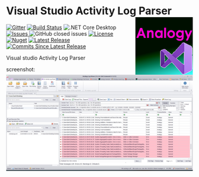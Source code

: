 # Visual Studio Activity Log Parser   <img src="./Assets/AnalogyVS.png" align="right" width="155px" height="155px">

<p align="center">

[![Gitter](https://badges.gitter.im/Analogy-LogViewer/community.svg)](https://gitter.im/Analogy-LogViewer/community?utm_source=badge&utm_medium=badge&utm_campaign=pr-badge) [![Build Status](https://dev.azure.com/Analogy-LogViewer/Analogy%20Log%20Viewer/_apis/build/status/Analogy-LogViewer.Analogy.LogViewer.VisualStudioLogParser?branchName=master)](https://dev.azure.com/Analogy-LogViewer/Analogy%20Log%20Viewer/_build/latest?definitionId=33&branchName=master) ![.NET Core Desktop](https://github.com/Analogy-LogViewer/Analogy.LogViewer.VisualStudioLogParser/workflows/.NET%20Core%20Desktop/badge.svg)
 <a href="https://github.com/Analogy-LogViewer/Analogy.LogViewer.VisualStudioLogParser/issues">
    <img src="https://img.shields.io/github/issues/Analogy-LogViewer/Analogy.LogViewer.VisualStudioLogParser" img alt="Issues"/>
</a>
![GitHub closed issues](https://img.shields.io/github/issues-closed-raw/Analogy-LogViewer/Analogy.LogViewer.VisualStudioLogParser)
<a href="https://github.com/Analogy-LogViewer/Analogy.LogViewer.VisualStudioLogParser/blob/master/LICENSE">
    <img src="https://img.shields.io/github/license/Analogy-LogViewer/Analogy.LogViewer.VisualStudioLogParser" img alt="License"/>
</a>
 [![Nuget](https://img.shields.io/nuget/v/Analogy.LogViewer.VisualStudioLogParser)](https://www.nuget.org/packages/Analogy.LogViewer.VisualStudioLogParser/)
<a href="https://github.com/Analogy-LogViewer/Analogy.LogViewer.VisualStudioLogParser/releases">
    <img src="https://img.shields.io/github/v/release/Analogy-LogViewer/Analogy.LogViewer.VisualStudioLogParser" img alt="Latest Release"/>
</a>
<a href="https://github.com/Analogy-LogViewer/Analogy.LogViewer.VisualStudioLogParser/compare/V1.0.0...master">
    <img src="https://img.shields.io/github/commits-since/Analogy-LogViewer/Analogy.LogViewer.VisualStudioLogParser/latest" img alt="Commits Since Latest Release"/>
</a>
</p>

Visual studio Activity Log Parser

screenshot:
![Main screen](Assets/screenshot.jpg)
